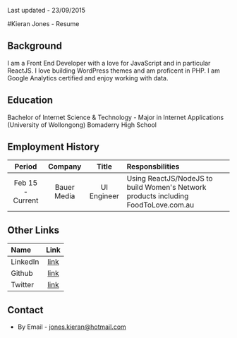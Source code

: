 Last updated - 23/09/2015

#Kieran Jones - Resume

## Background
I am a Front End Developer with a love for JavaScript and in particular ReactJS. I love building WordPress themes and am proficent in PHP. I am Google Analytics certified and enjoy working with data.

## Education
Bachelor of Internet Science & Technology - Major in Internet Applications (University of Wollongong)
Bomaderry High School

## Employment History
| Period            |  Company      | Title     | Responsbilities |
| :------------------:|:-------------:| :------:   | :---------------|
| Feb 15 - Current  | Bauer Media   | UI Engineer | Using ReactJS/NodeJS to build Women's Network products including FoodToLove.com.au |

## Other Links
| Name                | Link |
| :-------------      |:-------------:| 
| LinkedIn | [link](https://au.linkedin.com/pub/kieran-jones/36/565/492) |
| Github | [link](https://github.com/kieranjones) |
| Twitter | [link](https://twitter.com/kieranjones11) | 

## Contact
* By Email - jones.kieran@hotmail.com